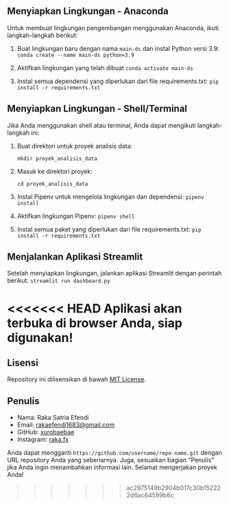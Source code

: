 ## Menyiapkan Lingkungan - Anaconda

Untuk membuat lingkungan pengembangan menggunakan Anaconda, ikuti langkah-langkah berikut:

1. Buat lingkungan baru dengan nama `main-ds` dan instal Python versi 3.9:
   ```conda create --name main-ds python=3.9```

2.  Aktifkan lingkungan yang telah dibuat
    ```conda activate main-ds```

3. Instal semua dependensi yang diperlukan dari file requirements.txt:
    ```pip install -r requirements.txt```  

## Menyiapkan Lingkungan - Shell/Terminal
Jika Anda menggunakan shell atau terminal, Anda dapat mengikuti langkah-langkah ini:

1. Buat direktori untuk proyek analisis data:

    ```mkdir proyek_analisis_data```

2. Masuk ke direktori proyek:

    ```cd proyek_analisis_data```

3. Instal Pipenv untuk mengelola lingkungan dan dependensi:
    ```pipenv install```

4. Aktifkan lingkungan Pipenv:
    ```pipenv shell```

5. Instal semua paket yang diperlukan dari file requirements.txt:
    ```pip install -r requirements.txt```

## Menjalankan Aplikasi Streamlit

Setelah menyiapkan lingkungan, jalankan aplikasi Streamlit dengan perintah berikut:
    ```streamlit run dashboard.py```

<<<<<<< HEAD
Aplikasi akan terbuka di browser Anda, siap digunakan!
=======
## Lisensi
Repository ini dilisensikan di bawah [MIT License](https://opensource.org/licenses/MIT).

## Penulis
- Nama: Raka Satria Efendi
- Email: [rakaefendi1683@gmail.com](mailto:rakaefendi1683@gmail.com)
- GitHub: [xurobaebae](https://github.com/xurobaebae)
- Instagram: [raka.fx](https://instagram.com/raka.fx)

Anda dapat mengganti `https://github.com/username/repo-name.git` dengan URL repository Anda yang sebenarnya. Juga, sesuaikan bagian "Penulis" jika Anda ingin menambahkan informasi lain. Selamat mengerjakan proyek Anda!
>>>>>>> ac2975149b2904b017c30b152222d6ac64599b6c
